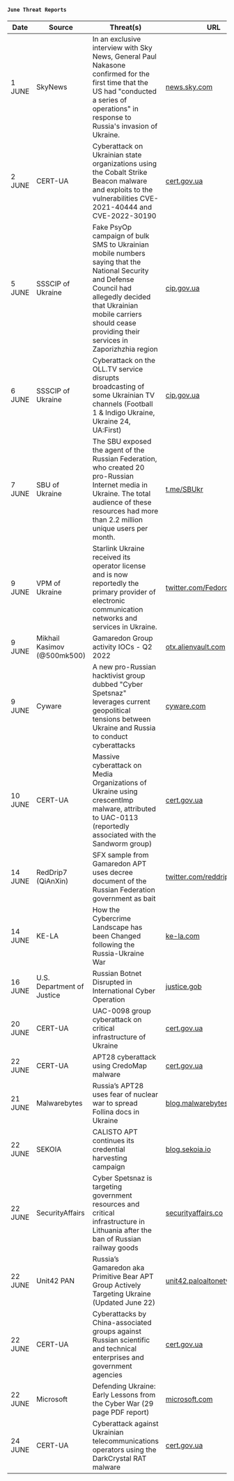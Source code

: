 #### `June Threat Reports`
| Date | Source | Threat(s) | URL |
| --- | --- | --- | --- |
| 1 JUNE | SkyNews | In an exclusive interview with Sky News, General Paul Nakasone confirmed for the first time that the US had "conducted a series of operations" in response to Russia's invasion of Ukraine. | [news.sky.com](https://news.sky.com/story/us-military-hackers-conducting-offensive-operations-in-support-of-ukraine-says-head-of-cyber-command-12625139) |
| 2 JUNE | CERT-UA | Cyberattack on Ukrainian state organizations using the Cobalt Strike Beacon malware and exploits to the vulnerabilities CVE-2021-40444 and CVE-2022-30190 | [cert.gov.ua](https://cert.gov.ua/article/40559) |
| 5 JUNE | SSSCIP of Ukraine | Fake PsyOp campaign of bulk SMS to Ukrainian mobile numbers saying that the National Security and Defense Council had allegedly decided that Ukrainian mobile carriers should cease providing their services in Zaporizhzhia region | [cip.gov.ua](https://cip.gov.ua/en/news/ukrayina-ne-vidklyuchaye-i-ne-vidklyuchatime-ukrayinciv-vid-zv-yazku) |
| 6 JUNE | SSSCIP of Ukraine | Cyberattack on the OLL.TV service disrupts broadcasting of some Ukrainian TV channels (Football 1 & Indigo Ukraine, Ukraine 24, UA:First) | [cip.gov.ua](https://cip.gov.ua/en/news/kiberataka-rosiyi-na-servis-oll-tv) |
| 7 JUNE | SBU of Ukraine | The SBU exposed the agent of the Russian Federation, who created 20 pro-Russian Internet media in Ukraine. The total audience of these resources had more than 2.2 million unique users per month. | [t.me/SBUkr](https://t.me/SBUkr/4407) |
| 9 JUNE | VPM of Ukraine | Starlink Ukraine received its operator license and is now reportedly the primary provider of electronic communication networks and services in Ukraine. | [twitter.com/FedorovMykhailo](https://twitter.com/FedorovMykhailo/status/1534817983201218560) |
| 9 JUNE | Mikhail Kasimov (@500mk500) | Gamaredon Group activity IOCs - Q2 2022 | [otx.alienvault.com](https://otx.alienvault.com/pulse/62a1bf5273a6c5f00e51cc45) |
| 9 JUNE | Cyware | A new pro-Russian hacktivist group dubbed "Cyber Spetsnaz" leverages current geopolitical tensions between Ukraine and Russia to conduct cyberattacks | [cyware.com](https://cyware.com/news/cyber-spetsnazs-operation-panopticon-launches-espionage-attacks-3d49eade)  |
| 10 JUNE | CERT-UA | Massive cyberattack on Media Organizations of Ukraine using crescentImp malware, attributed to UAC-0113 (reportedly associated with the Sandworm group) | [cert.gov.ua](https://cert.gov.ua/article/160530) |
| 14 JUNE | RedDrip7 (QiAnXin) | SFX sample from Gamaredon APT uses decree document of the Russian Federation government as bait  | [twitter.com/reddrip7](https://twitter.com/reddrip7/status/1536548636741738496)  |
| 14 JUNE | KE-LA | How the Cybercrime Landscape has been Changed following the Russia-Ukraine War | [ke-la.com](https://ke-la.com/how-the-cybercrime-landscape-has-been-changed-following-the-russia-ukraine-war/)  |
| 16 JUNE | U.S. Department of Justice | Russian Botnet Disrupted in International Cyber Operation | [justice.gob](https://www.justice.gov/usao-sdca/pr/russian-botnet-disrupted-international-cyber-operation) |
| 20 JUNE | CERT-UA | UAC-0098 group cyberattack on critical infrastructure of Ukraine | [cert.gov.ua](https://cert.gov.ua/article/339662)  |
| 22 JUNE | CERT-UA | APT28 cyberattack using CredoMap malware | [cert.gov.ua](https://cert.gov.ua/article/341128)  |
| 21 JUNE | Malwarebytes | Russia’s APT28 uses fear of nuclear war to spread Follina docs in Ukraine | [blog.malwarebytes.com](https://blog.malwarebytes.com/threat-intelligence/2022/06/russias-apt28-uses-fear-of-nuclear-war-to-spread-follina-docs-in-ukraine/)  |
| 22 JUNE | SEKOIA | CALISTO APT continues its credential harvesting campaign | [blog.sekoia.io](https://blog.sekoia.io/calisto-continues-its-credential-harvesting-campaign/) |
| 22 JUNE | SecurityAffairs | Cyber Spetsnaz is targeting government resources and critical infrastructure in Lithuania after the ban of Russian railway goods | [securityaffairs.co](https://securityaffairs.co/wordpress/132518/hacktivism/lithuania-under-cyber-attack.html)  |
| 22 JUNE | Unit42 PAN | Russia’s Gamaredon aka Primitive Bear APT Group Actively Targeting Ukraine (Updated June 22) | [unit42.paloaltonetworks.com](https://unit42.paloaltonetworks.com/gamaredon-primitive-bear-ukraine-update-2021/)  |
| 22 JUNE | CERT-UA | Cyberattacks by China-associated groups against Russian scientific and technical enterprises and government agencies | [cert.gov.ua](https://cert.gov.ua/article/375404) |
| 22 JUNE | Microsoft | Defending Ukraine: Early Lessons from the Cyber War (29 page PDF report) | [microsoft.com](https://query.prod.cms.rt.microsoft.com/cms/api/am/binary/RE50KOK)  |
| 24 JUNE | CERT-UA | Cyberattack against Ukrainian telecommunications operators using the DarkCrystal RAT malware | [cert.gov.ua](https://cert.gov.ua/article/405538) |
